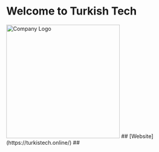 # Welcome to Turkish Tech
<img src="https://www.turkistech.online/turkistech-logo-original.svg" width="300" alt="Company Logo" />
## [Website](https://turkistech.online/)
## <contact@turkistech.online>
